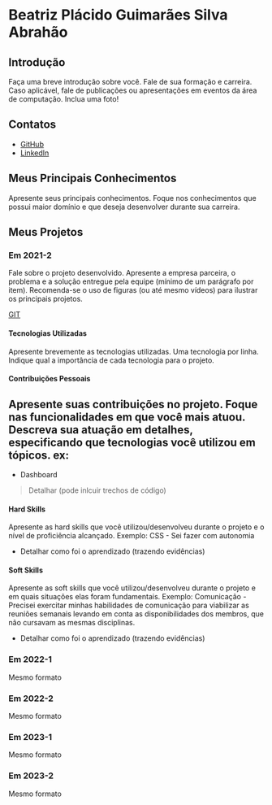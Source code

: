 # Beatriz Plácido Guimarães Silva Abrahão

## Introdução

Faça uma breve introdução sobre você. Fale de sua formação e carreira. Caso aplicável, fale de publicações ou apresentações em eventos da área de computação. Inclua uma foto!

## Contatos
* [GitHub](https://github.com/BeatrizPlacido)
* [LinkedIn](www.linkedin.com/in/beatrizplacido-dev)

## Meus Principais Conhecimentos
Apresente seus principais conhecimentos. Foque nos conhecimentos que possui maior domínio e que deseja desenvolver durante sua carreira.


## Meus Projetos

### Em 2021-2
Fale sobre o projeto desenvolvido. Apresente a empresa parceira, o problema e a solução entregue pela equipe (mínimo de um parágrafo por item). Recomenda-se o uso de figuras (ou até mesmo vídeos) para ilustrar os principais projetos.

[GIT](https://github.com/BeatrizPlacido/API_3SEM)

#### Tecnologias Utilizadas
Apresente brevemente as tecnologias utilizadas. Uma tecnologia por linha. Indique qual a importância de cada tecnologia para o projeto.

#### Contribuições Pessoais
Apresente suas contribuições no projeto. Foque nas funcionalidades em que você mais atuou. Descreva sua atuação em detalhes, especificando que tecnologias você utilizou em tópicos.
ex:
-
- Dashboard
 > Detalhar (pode inlcuir trechos de código)

#### Hard Skills
Apresente as hard skills que você utilizou/desenvolveu durante o projeto e o nível de proficiência alcançado. Exemplo: CSS - Sei fazer com autonomia
- Detalhar como foi o aprendizado (trazendo evidências)

#### Soft Skills
Apresente as soft skills que você utilizou/desenvolveu durante o projeto e em quais situações elas foram fundamentais. Exemplo: Comunicação - Precisei exercitar minhas habilidades de comunicação para viabilizar as reuniões semanais levando em conta as disponibilidades dos membros, que não cursavam as mesmas disciplinas.
- Detalhar como foi o aprendizado (trazendo evidências)

### Em 2022-1
Mesmo formato

### Em 2022-2
Mesmo formato

### Em 2023-1
Mesmo formato

### Em 2023-2
Mesmo formato

